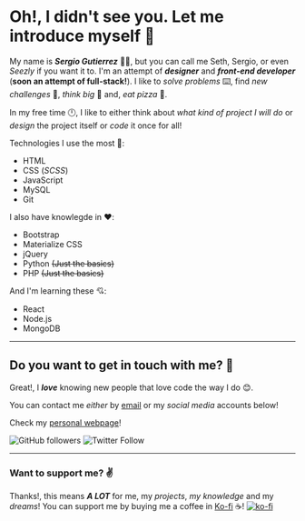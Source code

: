# Oh!, I didn't see you. Let me introduce myself :cowboy_hat_face:
My name is ***Sergio Gutierrez*** 🙋‍♂️, but you can call me Seth, Sergio, or even _Seezly_ if you want it to. I'm an attempt of ***designer*** and ***front-end developer*** (__soon an attempt of full-stack!__). I like to *solve problems* ⌨️, find *new challenges* 🤔, *think big* 💭 and, *eat pizza* :pizza:.

In my free time 🕛, I like to either think about *what kind of project I will do* or *design* the project itself or *code* it once for all!

Technologies I use the most 💖:

- HTML
- CSS (*SCSS*)
- JavaScript
- MySQL
- Git

I also have knowlegde in ❤️:

- Bootstrap
- Materialize CSS
- jQuery
- Python ~~(Just the basics)~~
- PHP ~~(Just the basics)~~

And I'm learning these 💘:

- React
- Node.js
- MongoDB

---

## Do you want to get in touch with me? 🤙
Great!, I ***love*** knowing new people that love code the way I do 😊.

You can contact me *either* by [email](sergiogutierrez0611@gmail.com) or my *social media* accounts below!

Check my [personal webpage](https://www.sergiogutierrez.ml)!

![GitHub followers](https://img.shields.io/github/followers/Seezly?label=Follow%20me%20on%20GitHub%21&style=for-the-badge&color=lightgray&logo=github)  ![Twitter Follow](https://img.shields.io/twitter/follow/by_seezly?label=Follow%20me%20on%20twitter%21&style=for-the-badge&color=blue&logo=twitter)

---

### Want to support me? ✌️
Thanks!, this means ***A LOT*** for me, my *projects*, *my knowledge* and my *dreams*!
You can support me by buying me a coffee in [Ko-fi](http://www.ko-fi.com/by_seezly) ☕!
[![ko-fi](https://ko-fi.com/img/githubbutton_sm.svg)](https://ko-fi.com/F1F525ZVQ)
